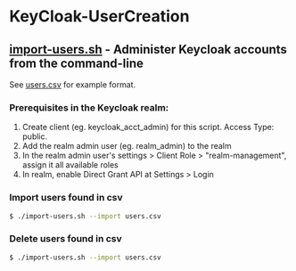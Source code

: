 # KeyCloak-UserCreation

## [import-users.sh](./import-users.sh) - Administer Keycloak accounts from the command-line
See [users.csv](./users.csv) for example format.
### Prerequisites in the Keycloak realm:
1. Create client (eg. keycloak_acct_admin) for this script. Access Type: public.
1. Add the realm admin user (eg. realm_admin) to the realm
1. In the realm admin user's settings > Client Role > "realm-management", assign it all available roles
1. In realm, enable Direct Grant API at Settings > Login

### Import users found in csv
```sh
$ ./import-users.sh --import users.csv
```

### Delete users found in csv
```sh
$ ./import-users.sh --import users.csv
```
